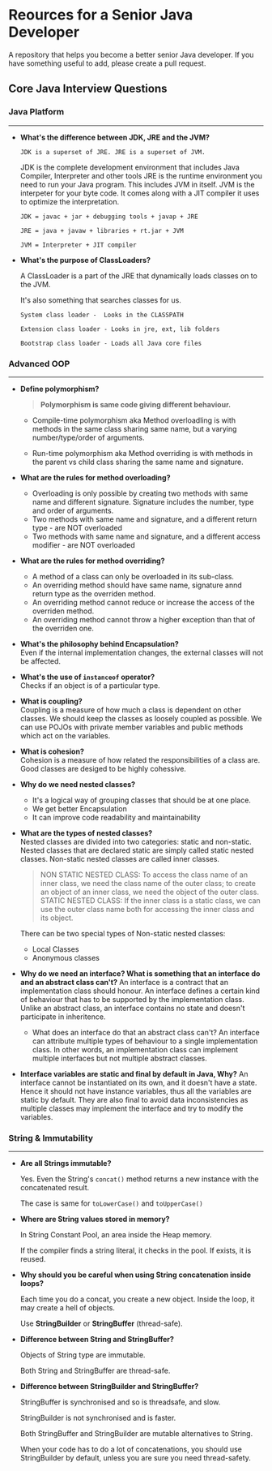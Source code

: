 # Reources for a Senior Java Developer
A repository that helps you become a better senior Java developer.
If you have something useful to add, please create a pull request.



## Core Java Interview Questions  


### Java Platform
____
* **What's the difference between JDK, JRE and the JVM?**

	`JDK is a superset of JRE. JRE is a superset of JVM.`
	
	JDK is the complete development environment that includes Java Compiler, Interpreter and other tools
	JRE is the runtime environment you need to run your Java program. This includes JVM in itself.
	JVM is the interpeter for your byte code. It comes along with a JIT compiler it uses to optimize the interpretation.

  `JDK = javac + jar + debugging tools + javap + JRE`

  `JRE = java + javaw + libraries + rt.jar + JVM`

  `JVM = Interpreter + JIT compiler`

* **What's the purpose of ClassLoaders?**
 
  A ClassLoader is a part of the JRE that dynamically loads classes on to the JVM.

  It's also something that searches classes for us.

  `System class loader -  Looks in the CLASSPATH`

  `Extension class loader - Looks in jre, ext, lib folders`

  `Bootstrap class loader - Loads all Java core files`  
  

### Advanced OOP
____

* **Define polymorphism?**  
    > **Polymorphism is same code giving different behaviour.**  
		
    * Compile-time polymorphism aka Method overloadling is with methods in the same class sharing same name, but a varying number/type/order of arguments.
		
    * Run-time polymorphism aka Method overriding is with methods in the parent vs child class sharing the same name and signature.
		
* **What are the rules for method overloading?**  
    * Overloading is only possible by creating two methods with same name and different signature. Signature includes the number, type and order of arguments.
    * Two methods with same name and signature, and a different return type - are NOT overloaded
    * Two methods with same name and signature, and a different access modifier - are NOT overloaded

* **What are the rules for method overriding?**  
    * A method of a class can only be overloaded in its sub-class.
    * An overriding method should have same name, signature annd return type as the overriden method.
    * An overriding method cannot reduce or increase the access of the overriden method.
    * An overriding method cannot throw a higher exception than that of the overriden one.
		
* **What's the philosophy behind Encapsulation?**  
		Even if the internal implementation changes, the external classes will not be affected.
	
* **What's the use of `instanceof` operator?**  
		Checks if an object is of a particular type.
		
* **What is coupling?**  
		Coupling is a measure of how much a class is dependent on other classes.
		We should keep the classes as loosely coupled as possible.
		We can use POJOs with private member variables and public methods which act on the variables.
	
* **What is cohesion?**  
		Cohesion is a measure of how related the responsibilities of a class are.
		Good classes are desiged to be highly cohessive.
		
* **Why do we need nested classes?**  
    * It's a logical way of grouping classes that should be at one place.
    * We get better Encapsulation
    * It can improve code readability and maintainability
    
* **What are the types of nested classes?**  
		Nested classes are divided into two categories: static and non-static. 
		Nested classes that are declared static are simply called static nested classes. Non-static nested classes are called inner classes.

    > NON STATIC NESTED CLASS: To access the class name of an inner class, we need the class name of the outer class; to create an object of an inner class, we need the object of the outer class.
    > STATIC NESTED CLASS: If the inner class is a static class, we can use the outer class name both for accessing the inner class and its object.		
	
	There can be two special types of Non-static nested classes:
    - Local Classes
    - Anonymous classes
    
* **Why do we need an interface? What is something that an interface do and an abstract class can't?**
		An interface is a contract that an implementation class should honour.
		An interface defines a certain kind of behaviour that has to be supported by the implementation class. 
		Unlike an abstract class, an interface contains no state and doesn't participate in inheritence.
		
    * What does an interface do that an abstract class can't?
    	An interface can attribute multiple types of behaviour to a single implementation class.
    	In other words, an implementation class can implement multiple interfaces but not multiple abstract classes.
    	
* **Interface variables are static and final by default in Java, Why?**
		An interface cannot be instantiated on its own, and it doesn't have a state.
		Hence it should not have instance variables, thus all the variables are static by default.
		They are also final to avoid data inconsistencies as multiple classes may implement the interface and try to modify the variables.
		

### String & Immutability
____	 

- **Are all Strings immutable?**

    Yes. Even the String's `concat()` method returns a new instance with the concatenated result.

    The case is same for `toLowerCase()` and `toUpperCase()`

- **Where are String values stored in memory?**

    In String Constant Pool, an area inside the Heap memory. 

    If the compiler finds a string literal, it checks in the pool. If exists, it is reused.

- **Why should you be careful when using String concatenation inside loops?**

    Each time you do a concat, you create a new object. Inside the loop, it may create a hell of objects.

    Use **StringBuilder** or **StringBuffer** (thread-safe).

- **Difference between String and StringBuffer?**

    Objects of String type are immutable. 

    Both String and StringBuffer are thread-safe.

- **Difference between StringBuilder and StringBuffer?**

    StringBuffer is synchronised and so is threadsafe, and slow.

    StringBuilder is not synchronised and is faster.

    Both StringBuffer and StringBuilder are mutable alternatives to String.

    When your code has to do a lot of concatenations, you should use StringBuilder by default, unless you are sure you need thread-safety.